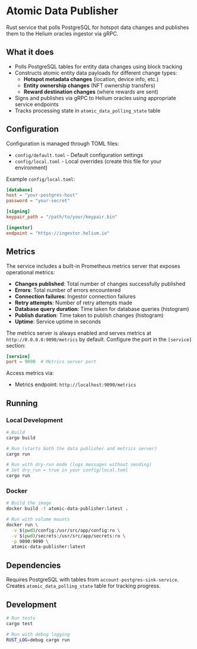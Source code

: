 # Atomic Data Publisher

Rust service that polls PostgreSQL for hotspot data changes and publishes them to the Helium oracles ingestor via gRPC.

## What it does

- Polls PostgreSQL tables for entity data changes using block tracking
- Constructs atomic entity data payloads for different change types:
  - **Hotspot metadata changes** (location, device info, etc.)
  - **Entity ownership changes** (NFT ownership transfers)
  - **Reward destination changes** (where rewards are sent)
- Signs and publishes via gRPC to Helium oracles using appropriate service endpoints
- Tracks processing state in `atomic_data_polling_state` table

## Configuration

Configuration is managed through TOML files:

- `config/default.toml` - Default configuration settings
- `config/local.toml` - Local overrides (create this file for your environment)

Example `config/local.toml`:

```toml
[database]
host = "your-postgres-host"
password = "your-secret"

[signing]
keypair_path = "/path/to/your/keypair.bin"

[ingestor]
endpoint = "https://ingestor.helium.io"
```

## Metrics

The service includes a built-in Prometheus metrics server that exposes operational metrics:

- **Changes published**: Total number of changes successfully published
- **Errors**: Total number of errors encountered
- **Connection failures**: Ingestor connection failures
- **Retry attempts**: Number of retry attempts made
- **Database query duration**: Time taken for database queries (histogram)
- **Publish duration**: Time taken to publish changes (histogram)
- **Uptime**: Service uptime in seconds

The metrics server is always enabled and serves metrics at `http://0.0.0.0:9090/metrics` by default. Configure the port in the `[service]` section:

```toml
[service]
port = 9090  # Metrics server port
```

Access metrics via:

- Metrics endpoint: `http://localhost:9090/metrics`

## Running

### Local Development

```bash
# Build
cargo build

# Run (starts both the data publisher and metrics server)
cargo run

# Run with dry-run mode (logs messages without sending)
# Set dry_run = true in your config/local.toml
cargo run
```

### Docker

```bash
# Build the image
docker build -t atomic-data-publisher:latest .

# Run with volume mounts
docker run \
  -v $(pwd)/config:/usr/src/app/config:ro \
  -v $(pwd)/secrets:/usr/src/app/secrets:ro \
  -p 9090:9090 \
  atomic-data-publisher:latest
```

## Dependencies

Requires PostgreSQL with tables from `account-postgres-sink-service`. Creates `atomic_data_polling_state` table for tracking progress.

## Development

```bash
# Run tests
cargo test

# Run with debug logging
RUST_LOG=debug cargo run
```
